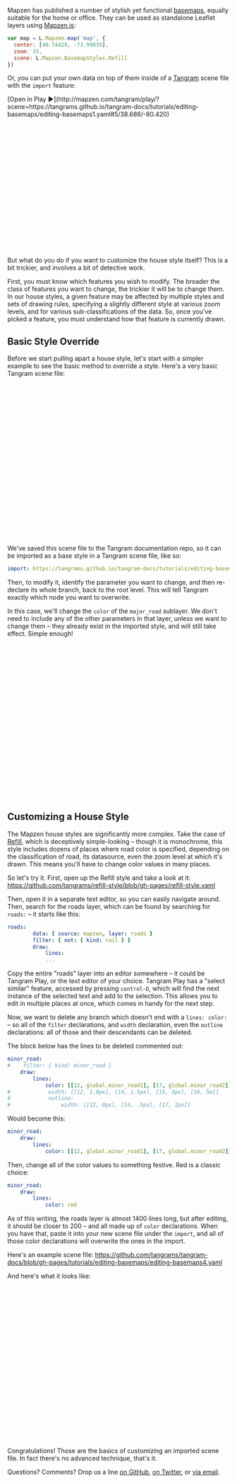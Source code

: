 <script>
function elementIntersectsViewport (el) {
  var top = el.offsetTop;
  var height = el.offsetHeight;

  while(el.offsetParent) {
    el = el.offsetParent;
    top += el.offsetTop;
  }

  return (
    top < (window.pageYOffset + window.innerHeight) &&
    (top + height) > window.pageYOffset
  );
}

function hide(el) {
    iframe = el.getElementsByTagName("iframe")[0];
    if (typeof iframe != "undefined") {
        try {
            if (typeof iframe.contentWindow.scene != 'undefined') {
                // make a new blob from the codemirror code
                var blob = new Blob([iframe.contentWindow.editor.getValue()], {type: "text/plain"});
                // make an objectURL from the blob and save that to the parent div
                el.setAttribute("code", window.URL.createObjectURL(blob));
                // console.log('saved', el.getAttribute("code"))
                el.removeChild(iframe);
            }
        }
        catch(e) {
            console.log(e);
            el.removeChild(iframe);
        }
    }
}
function show(el) {
    if (typeof el != 'undefined') {
        iframe = el.getElementsByTagName("iframe")[0];
        if (typeof iframe == "undefined") {

            // create a new iframe
            iframe = document.createElement("iframe");
            iframe.classList.add("demoframe");
            var source = '';
            el.appendChild(iframe);

            // get the source if it has been set
            if (typeof el.getAttribute("source") != 'undefined') {
                // get the source
                source = el.getAttribute("source");
                if (el.getAttribute("code") !='' && el.getAttribute("code") !='null') {
                    // get source from the previously-saved blobURL
                    var code = el.getAttribute("code");
                    iframe.src = replaceUrlParam(el.getAttribute("source"), "scene", code);
                } else {
                    iframe.src = source;
                }
            }
        }
    }
}

function replaceUrlParam(url, paramName, paramValue){
    // from http://stackoverflow.com/questions/7171099/how-to-replace-url-parameter-with-javascript-jquery
    if(paramValue == null)
        paramValue = '';
    var pattern = new RegExp('\\b('+paramName+'=).*?(&|$)')
    if(url.search(pattern)>=0){
        return url.replace(pattern,'$1' + paramValue + '$2');
    }
    return url + (url.indexOf('?')>0 ? '&' : '?') + paramName + '=' + paramValue 
}


// check visibility every half-second, hide off-screen demos to go easy on the GPU
setInterval( function() {
    var elements = document.getElementsByClassName("demo");
    for (var i=0; i < elements.length; i++) {
        el = elements[i];
        if (elementIntersectsViewport(el) || (i == 0 && window.pageYOffset < 500)) {
            show(el);
            // show the next two iframes as well
            show(elements[i+1]);
            show(elements[i+2]);
            for (var j=0; j < elements.length; j++) {
                // don't hide the previous one, the current one, or the next two
                if (j != i && j != i-1 && j != i+1 && j != i+2) {
                    hide(elements[j]);
                }
            }
            break;
        }
    }
}, 500);
</script>
<style>
.demo {
    margin: 1em 0;
    width: 100%;
    height: 350px;
}
.demoframe {
    border: 0px;
    margin: 0;
    height: 100%;
    width: 100%;
}
</style>

Mapzen has published a number of stylish yet functional [basemaps](https://mapzen.com/products/maps/), equally suitable for the home or office. They can be used as standalone Leaflet layers using [Mapzen.js](https://mapzen.com/documentation/mapzen-js/):

```javascript
var map = L.Mapzen.map('map', {
  center: [40.74429, -73.99035],
  zoom: 15,
  scene: L.Mapzen.BasemapStyles.Refill
})
```

Or, you can put your own data on top of them inside of a [Tangram](https://mapzen.com/products/tangram/) scene file with the `import` feature:

<div class="demo" id="demo0" code="" source="https://precog.mapzen.com/tangrams/tangram-play/master/embed/?go=👌&scene=https://tangrams.github.io/tangram-docs/tutorials/editing-basemaps/editing-basemaps1.yaml#5/38.686/-80.420"><span class="caption">[Open in Play ▶️](http://mapzen.com/tangram/play/?scene=https://tangrams.github.io/tangram-docs/tutorials/editing-basemaps/editing-basemaps1.yaml#5/38.686/-80.420)</span></div>

But what do you do if you want to customize the house style itself? This is a bit trickier, and involves a bit of detective work.

First, you must know which features you wish to modify. The broader the class of features you want to change, the trickier it will be to change them. In our house styles, a given feature may be affected by multiple styles and sets of drawing rules, specifying a slightly different style at various zoom levels, and for various sub-classifications of the data. So, once you've picked a feature, you must understand how that feature is currently drawn.

## Basic Style Override

Before we start pulling apart a house style, let's start with a simpler example to see the basic method to override a style. Here's a very basic Tangram scene file:

<div class="demo" id="demo1" code="" source="https://precog.mapzen.com/tangrams/tangram-play/master/embed/?go=👌&scene=https://tangrams.github.io/tangram-docs/tutorials/editing-basemaps/simple-basemap.yaml#11.8002/41.3381/69.2698"></div>

We've saved this scene file to the Tangram documentation repo, so it can be imported as a base style in a Tangram scene file, like so:

```yaml
import: https://tangrams.github.io/tangram-docs/tutorials/editing-basemaps/simple-basemap.yaml
```

Then, to modify it, identify the parameter you want to change, and then re-declare its whole branch, back to the root level. This will tell Tangram exactly which node you want to overwrite.

In this case, we'll change the `color` of the `major_road` sublayer. We don't need to include any of the other parameters in that layer, unless we want to change them – they already exist in the imported style, and will still take effect. Simple enough!

<div class="demo" id="demo3" code="" source="https://precog.mapzen.com/tangrams/tangram-play/master/embed/?go=👌&scene=https://tangrams.github.io/tangram-docs/tutorials/editing-basemaps/editing-basemaps3.yaml#11.8002/41.3381/69.2698"></div>

## Customizing a House Style

The Mapzen house styles are significantly more complex. Take the case of [Refill](https://github.com/tangrams/refill-style), which is deceptively simple-looking – though it is monochrome, this style includes dozens of places where road color is specified, depending on the classification of road, its datasource, even the zoom level at which it's drawn. This means you'll have to change color values in many places.

So let's try it. First, open up the Refill style and take a look at it: https://github.com/tangrams/refill-style/blob/gh-pages/refill-style.yaml

Then, open it in a separate text editor, so you can easily navigate around. Then, search for the roads layer, which can be found by searching for `roads:` – it starts like this:

```yaml
roads:
        data: { source: mapzen, layer: roads }
        filter: { not: { kind: rail } }
        draw:
            lines:
            ...
```

Copy the entire "roads" layer into an editor somewhere – it could be Tangram Play, or the text editor of your choice. Tangram Play has a "select similar" feature, accessed by pressing `control-D`, which will find the next instance of the selected text and add to the selection. This allows you to edit in multiple places at once, which comes in handy for the next step.

Now, we want to delete any branch which doesn't end with a `lines: color:` – so all of the `filter` declarations, and `width` declaration, even the `outline` declarations: all of those and their descendants can be deleted.

The block below has the lines to be deleted commented out:

```yaml
minor_road:
#    filter: { kind: minor_road }
    draw:
        lines:
            color: [[12, global.minor_road1], [17, global.minor_road2]]
#            width: [[12, 1.0px], [14, 1.5px], [15, 3px], [16, 5m]]
#            outline:
#                width: [[12, 0px], [14, .5px], [17, 1px]]
```

Would become this:

```yaml
minor_road:
    draw:
        lines:
            color: [[12, global.minor_road1], [17, global.minor_road2]]
```

Then, change all of the color values to something festive. Red is a classic choice:

```yaml
minor_road:
    draw:
        lines:
            color: red
```

As of this writing, the roads layer is almost 1400 lines long, but after editing, it should be closer to 200 – and all made up of `color` declarations. When you have that, paste it into your new scene file under the `import`, and all of those color declarations will overwrite the ones in the import.

Here's an example scene file: https://github.com/tangrams/tangram-docs/blob/gh-pages/tutorials/editing-basemaps/editing-basemaps4.yaml

And here's what it looks like:

<div class="demo" id="demo4" code="" source="https://precog.mapzen.com/tangrams/tangram-play/master/embed/?go=👌&scene=https://tangrams.github.io/tangram-docs/tutorials/editing-basemaps/editing-basemaps4.yaml#11.8002/41.3381/69.2698"></div>

Congratulations! Those are the basics of customizing an imported scene file. In fact there's no advanced technique, that's it.

Questions? Comments? Drop us a line [on GitHub](http://github.com/tangrams/tangram/issues), [on Twitter](http://twitter.com/tangramjs), or [via email](mailto:tangram@mapzen.com).
